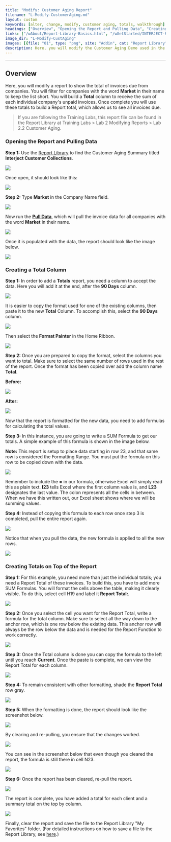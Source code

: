 ```yaml
---
title: "Modify: Customer Aging Report"
filename: "L-Modify-CustomerAging.md"
layout: custom
keywords: [alter, change, modify, customer aging, totals, walkthrough]
headings: ["Overview", "Opening the Report and Pulling Data", "Creating a Total Column", "Creating Totals on Top of the Report"]
links: ["/wAbout/Report-Library-Basics.html", "/wGetStarted/INTERJECT-Ribbon-Menu-Items.html", "/wAbout/ReportLibraryLinks.html"]
image_dir: "L-Modify-CustAging"
images: [{file: "01", type: "png", site: "Addin", cat: "Report Library", sub: "", report: "Interject Customer Collections", ribbon: "Simple", config: ""}, {file: "02", type: "png", site: "Addin", cat: "Report", sub: "", report: "Customer Aging Summary", ribbon: "Simple", config: ""}, {file: "03", type: "png", site: "Addin", cat: "Report", sub: "", report: "Customer Aging Summary", ribbon: "", config: ""}, {file: "04", type: "png", site: "Addin", cat: "Pull Data", sub: "", report: "Customer Aging Summary", ribbon: "Simple", config: ""}, {file: "05", type: "png", site: "Addin", cat: "Report", sub: "", report: "Customer Aging Summary", ribbon: "", config: ""}, {file: "06", type: "png", site: "Addin", cat: "Report", sub: "", report: "Customer Aging Summary", ribbon: "", config: ""}, {file: "07", type: "png", site: "Addin", cat: "Report", sub: "", report: "Customer Aging Summary", ribbon: "", config: ""}, {file: "08", type: "png", site: "Excel", cat: "Home", sub: "", report: "", ribbon: "", config: ""}, {file: "09", type: "png", site: "Addin", cat: "Report", sub: "", report: "Customer Aging Summary", ribbon: "", config: ""}, {file: "10", type: "png", site: "Addin", cat: "Report", sub: "", report: "Customer Aging Summary", ribbon: "", config: ""}, {file: "11", type: "png", site: "Addin", cat: "Report", sub: "", report: "Customer Aging Summary", ribbon: "", config: ""}, {file: "12", type: "png", site: "Addin", cat: "Pull Data", sub: "", report: "Customer Aging Summary", ribbon: "Simple", config: ""}, {file: "13", type: "png", site: "Addin", cat: "Report", sub: "", report: "Customer Aging Summary", ribbon: "", config: ""}, {file: "14", type: "png", site: "Addin", cat: "Report", sub: "", report: "Customer Aging Summary", ribbon: "", config: ""}, {file: "15", type: "png", site: "Addin", cat: "Report", sub: "", report: "Customer Aging Summary", ribbon: "", config: ""}, {file: "16", type: "gif", site: "Addin", cat: "Report", sub: "", report: "Customer Aging Summary", ribbon: "", config: ""}, {file: "17", type: "png", site: "Addin", cat: "Report", sub: "", report: "Customer Aging Summary", ribbon: "", config: ""}, {file: "18", type: "png", site: "Addin", cat: "Report", sub: "", report: "Customer Aging Summary", ribbon: "", config: ""}, {file: "19", type: "png", site: "Addin", cat: "Pull Data", sub: "", report: "Customer Aging Summary", ribbon: "Simple", config: ""}, {file: "20", type: "png", site: "Addin", cat: "Report", sub: "", report: "Customer Aging Summary", ribbon: "", config: ""}, {file: "21", type: "png", site: "Addin", cat: "Pull Data", sub: "", report: "Customer Aging Summary", ribbon: "Simple", config: ""}, {file: "22", type: "png", site: "Addin", cat: "Report", sub: "", report: "Customer Aging Summary", ribbon: "", config: ""}]
description: Here, you will modify the Customer Aging Demo used in the Customer Aging Walkthrough to show the total of invoices due from companies.
---
```

* * *

##  Overview

Here, you will modify a report to show the total of invoices due from companies. You will filter for companies with the word **Market** in their name to keep the list short. You will build a **Total** column to receive the sum of each individual company's unpaid invoices. Once complete you will use these totals to build a Report total, which allows us to see all invoices  due.

<blockquote class=lab_info>
  If you are following the Training Labs, this report file can be found in the Report Library at Training Labs > Lab 2 Modifying Reports > Lab 2.2 Customer Aging.
</blockquote>

###  Opening the Report and Pulling Data

**Step 1:** Use the [Report Library](/wAbout/Report-Library-Basics.html) to find the Customer Aging Summary titled **Interject Customer Collections**.

![](/images/L-Modify-CustAging/01.png)
<br>

Once open, it should look like this:

![](/images/L-Modify-CustAging/02.png)
<br>

**Step 2:** Type **Market** in the Company Name field.

![](/images/L-Modify-CustAging/03.png)
<br>

Now run the [**Pull Data**](/wGetStarted/INTERJECT-Ribbon-Menu-Items.html), which will pull the invoice data for all companies with the word **Market** in their name.

![](/images/L-Modify-CustAging/04.png)
<br>

Once it is populated with the data, the report should look like the image below.

![](/images/L-Modify-CustAging/05.png)
<br>

###  Creating a Total Column

**Step 1:** In order to add a **Totals** report, you need a column to accept the data. Here you will add it at the end, after the **90 Days** column.

![](/images/L-Modify-CustAging/06.png)
<br>

It is easier to copy the format used for one of the existing columns, then paste it to the new **Total** Column. To accomplish this, select the **90 Days** column.

![](/images/L-Modify-CustAging/07.png)
<br>

Then select the **Format Painter** in the Home Ribbon.

![](/images/L-Modify-CustAging/08.png)
<br>

**Step 2:** Once you are prepared to copy the format, select the columns you want to total. Make sure to select the same number of rows used in the rest of the report. Once the format has been copied over add the column name **Total**.

**Before:**

![](/images/L-Modify-CustAging/09.png)
<br>

**After:**

![](/images/L-Modify-CustAging/10.png)
<br>

Now that the report is formatted for the new data, you need to add formulas for calculating the total values.

**Step 3:** In this instance, you are going to write a SUM Formula to get our totals. A simple example of this formula is shown in the image below.

**Note:** This report is setup to place data starting in row 23, and that same row is considered the Formatting Range. You must put the formula on this row to be copied down with the data.

![](/images/L-Modify-CustAging/11.png)
<br>

Remember to include the **=** in our formula, otherwise Excel will simply read this as plain text. **I23** tells Excel where the first column value is, and **L23** designates the last value. The colon represents all the cells in between. When we have this written out, our Excel sheet shows where we will be summing values.

**Step 4:** Instead of copying this formula to each row once step 3 is completed, pull the entire report again.

![](/images/L-Modify-CustAging/12.png)
<br>

Notice that when you pull the data, the new formula is applied to all the new rows.

![](/images/L-Modify-CustAging/13.png)
<br>

###  Creating Totals on Top of the Report

**Step 1:** For this example, you need more than just the individual totals; you need a Report Total of these invoices. To build this, you have to add more SUM Formulas. You will format the cells above the table, making it clearly visible. To do this, select cell H19 and label it **Report Total:**.

![](/images/L-Modify-CustAging/14.png)
<br>

**Step 2:** Once you select the cell you want for the Report Total, write a formula for the total column. Make sure to select all the way down to the anchor row, which is one row below the existing data. This anchor row will always be the row below the data and is needed for the Report Function to work correctly.

![](/images/L-Modify-CustAging/15.png)
<br>

**Step 3:** Once the Total column is done you can copy the formula to the left until you reach **Current**. Once the paste is complete, we can view the Report Total for each column.

![](/images/L-Modify-CustAging/16.gif)
<br>

**Step 4:** To remain consistent with other formatting, shade the **Report Total** row gray.

![](/images/L-Modify-CustAging/17.png)
<br>

**Step 5:** When the formatting is done, the report should look like the screenshot below.

![](/images/L-Modify-CustAging/18.png)
<br>

By clearing and re-pulling, you ensure that the changes worked.

![](/images/L-Modify-CustAging/19.png)
<br>

You can see in the screenshot below that even though you cleared the report, the formula is still there in cell N23.

![](/images/L-Modify-CustAging/20.png)
<br>

**Step 6:** Once the report has been cleared, re-pull the report.

![](/images/L-Modify-CustAging/21.png)
<br>

The report is complete, you have added a total for each client and a summary total on the top by column.

![](/images/L-Modify-CustAging/22.png)
<br>

Finally, clear the report and save the file to the Report Library "My Favorites" folder. (For detailed instructions on how to save a file to the Report Library, see [here](/wAbout/ReportLibraryLinks.html).)
